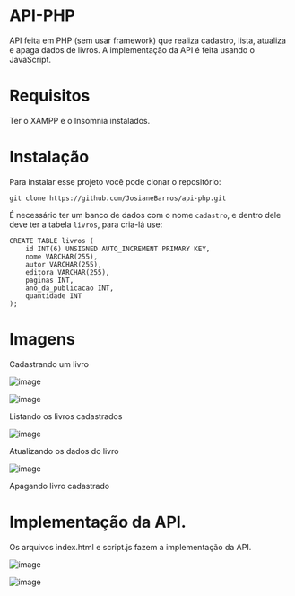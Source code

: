 # API-PHP

API feita em PHP (sem usar framework) que realiza cadastro, lista, atualiza e apaga dados de livros. A implementação da API é feita usando o JavaScript.

# Requisitos
Ter o XAMPP e o Insomnia instalados.

# Instalação
Para instalar esse projeto você pode clonar o repositório:

```
git clone https://github.com/JosianeBarros/api-php.git
```

É necessário ter um banco de dados com o nome `cadastro`, e dentro dele deve ter a tabela `livros`, para cria-lá use:

```
CREATE TABLE livros (
    id INT(6) UNSIGNED AUTO_INCREMENT PRIMARY KEY,
    nome VARCHAR(255),
    autor VARCHAR(255),
    editora VARCHAR(255),
    paginas INT,
    ano_da_publicacao INT,
    quantidade INT
);
```

# Imagens

Cadastrando um livro

![image](https://github.com/JosianeBarros/api-php/assets/108816336/c99087c0-3c9e-4756-a44a-50c168d5f71d)

![image](https://github.com/JosianeBarros/api-php/assets/108816336/c55a3a03-ac51-47d0-bb40-9af2d025cedc)

Listando os livros cadastrados

![image](https://github.com/JosianeBarros/api-php/assets/108816336/6427a239-6965-4c36-bb99-3461c0d09d29)

Atualizando os dados do livro

![image](https://github.com/JosianeBarros/api-php/assets/108816336/b0e4d11e-5ab2-4418-bce4-3815782de487)


Apagando livro cadastrado


# Implementação da API.

Os arquivos index.html e script.js fazem a implementação da API.

![image](https://github.com/JosianeBarros/api-php/assets/108816336/56e79c19-242c-419c-80e5-934dc226dfb9)

![image](https://github.com/JosianeBarros/api-php/assets/108816336/9c0c4c1d-07af-4c4a-831c-693a19d8f5f4)


